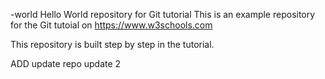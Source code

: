 
-world
Hello World repository for Git tutorial
This is an example repository for the Git tutoial on https://www.w3schools.com

This repository is built step by step in the tutorial.

ADD update repo
update 2
